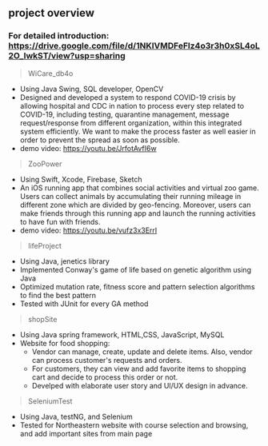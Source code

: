 ## project overview
### For  detailed introduction: https://drive.google.com/file/d/1NKIVMDFeFlz4o3r3h0xSL4oL2O_IwkST/view?usp=sharing

> WiCare_db4o

- Using Java Swing, SQL developer, OpenCV
- Designed and developed a system to respond COVID-19 crisis by allowing hospital and CDC in nation to process every step related to COVID-19, including testing, quarantine management, message request/response from different organization, within this integrated system efficiently. We want to make the process faster as well easier in order to prevent the spread as soon as possible.
- demo video: https://youtu.be/JrfotAvfI6w

> ZooPower

- Using Swift, Xcode, Firebase, Sketch
- An iOS running app that combines social activities and virtual zoo game. Users can collect animals by accumulating their running mileage in different zone which are divided by geo-fencing. Moreover, users can make friends through this running app and launch the running activities to have fun with friends.
- demo video: https://youtu.be/vufz3x3ErrI

> lifeProject

- Using Java, jenetics library
- Implemented Conway's game of life based on genetic algorithm using Java
- Optimized mutation rate, fitness score and pattern selection algorithms to find the best pattern
- Tested with JUnit for every GA method

> shopSite

- Using Java spring framework, HTML,CSS, JavaScript, MySQL
- Website for food shopping:
  - Vendor can manage, create, update and delete items. Also, vendor can process customer's requests and orders.
  - For customers, they can view and add favorite items to shopping cart and decide to process this order or not.
  - Develped with elaborate user story and UI/UX design in advance.

>SeleniumTest

- Using Java, testNG, and Selenium
- Tested for Northeastern website with course selection and browsing, and add important sites from main page 
